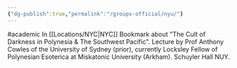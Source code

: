 ```yaml
---
{"dg-publish":true,"permalink":"/groups-official/nyu/"}
---
```


#academic 
In [[Locations/NYC\|NYC]]
Bookmark about "The Cult of Darkness in Polynesia & The Southwest Pacific". Lecture by Prof Anthony Cowles of the University of Sydney (prior), currently Locksley Fellow of Polynesian Esoterica at Miskatonic University (Arkham). Schuyler Hall NUY.